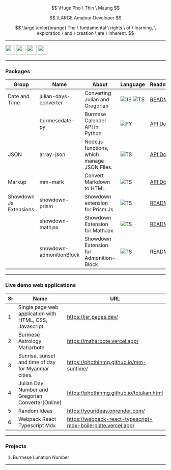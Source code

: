 $$ \Huge Pho \ Thin \ Maung $$

$$ \LARGE Amateur Developer $$

$$ \large \color{orange} The \ fundamental \ rights \ of \ learning, \ exploration,\ and \ creation \ are \ inherent. $$

---
<p>
<img src="https://img.shields.io/badge/html5-%23E34F26.svg?style=for-the-badge&logo=html5&logoColor=white" style="margin-bottom: 4px;" height="30px">
<img src="https://img.shields.io/badge/javascript-%23323330.svg?style=for-the-badge&logo=javascript&logoColor=%23F7DF1E" style="margin-bottom: 4px;" height="30px">
<img src="https://img.shields.io/badge/typescript-%23007ACC.svg?style=for-the-badge&logo=typescript&logoColor=white" style="margin-bottom: 4px;" height="30px">
<img src="https://img.shields.io/badge/python-3670A0?style=for-the-badge&logo=python&logoColor=ffdd54" style="margin-bottom: 4px;" height="30px">
</p>

---

### Packages

| Group                  	| Name                     	| About                                       	| Language                                                                                                                                                                                                             	| Readme/Docs                                                                         	| Packages                                                                                                                                                                                      	|
|------------------------	|--------------------------	|---------------------------------------------	|----------------------------------------------------------------------------------------------------------------------------------------------------------------------------------------------------------------------	|-------------------------------------------------------------------------------------	|-----------------------------------------------------------------------------------------------------------------------------------------------------------------------------------------------	|
| Date and Time          	| julian-days-converter    	| Converting Julian and Gregorian             	| ![JS](https://img.shields.io/badge/JavaScript-323330?style=for-the-badge&logo=javascript&logoColor=F7DF1E) ![TS](https://img.shields.io/badge/TypeScript-007ACC?style=for-the-badge&logo=typescript&logoColor=white) 	| [README](https://github.com/hinthar/julian-days-converter/blob/main/README.md)      	| ![NPM Version](https://img.shields.io/npm/v/%40hinthar%2Fjulian-days-converter) [![JSR](https://jsr.io/badges/@hinthar/julian-days-converter)](https://jsr.io/@hinthar/julian-days-converter) 	|
|                        	| burmesedate-py           	| Burmese Calender API in Python              	| ![PY](https://img.shields.io/badge/Python-3776AB?style=for-the-badge&logo=python&logoColor=white)                                                                                                                    	| [API Docs](https://phothinmg.github.io/burmesedate-py/burmesedate.html)             	| ![PyPI - Version](https://img.shields.io/pypi/v/burmesedate)                                                                                                                                  	|
| JSON                   	| array-json               	| Node.js functions, which manage JSON Files. 	| ![TS](https://img.shields.io/badge/TypeScript-007ACC?style=for-the-badge&logo=typescript&logoColor=white)                                                                                                            	| [API Docs](https://phothinmg.github.io/array-json/)                                 	| ![NPM Version](https://img.shields.io/npm/v/array-json)                                                                                                                                       	|
| Markup                 	| mm-mark                  	| Convert Markdown to HTML                    	| ![TS](https://img.shields.io/badge/TypeScript-007ACC?style=for-the-badge&logo=typescript&logoColor=white)                                                                                                            	| [API Docs](https://phothinmg.github.io/mm-mark/)                                    	| ![NPM Version](https://img.shields.io/npm/v/mm-mark)                                                                                                                                          	|
| Showdown Js Extensions 	| showdown-prism           	| Showdown extension for Prism.Js             	| ![TS](https://img.shields.io/badge/TypeScript-007ACC?style=for-the-badge&logo=typescript&logoColor=white)                                                                                                            	| [README](https://github.com/phothinmg/showdown-prism/blob/main/README.md)           	| ![NPM Version](https://img.shields.io/npm/v/showdown-prism)                                                                                                                                   	|
|                        	| showdown-mathjax         	| Showdown Extension for MathJax              	| ![TS](https://img.shields.io/badge/TypeScript-007ACC?style=for-the-badge&logo=typescript&logoColor=white)                                                                                                            	| [README](https://github.com/phothinmg/showdown-mathjax/blob/main/README.md)         	| ![NPM Version](https://img.shields.io/npm/v/showdown-mathjax)                                                                                                                                 	|
|                        	| showdown-admonitionBlock 	| Showdown Extension for Admonition-Block     	| ![TS](https://img.shields.io/badge/TypeScript-007ACC?style=for-the-badge&logo=typescript&logoColor=white)                                                                                                            	| [README](https://github.com/phothinmg/showdown-admonitionBlock/blob/main/README.md) 	| ![NPM Version](https://img.shields.io/npm/v/showdown-admonitionblock)                                                                                                                         	|

---

### Live demo web applications

| Sr 	| Name                                                   	| URL                                                          	|
|----	|--------------------------------------------------------	|--------------------------------------------------------------	|
| 1  	| Single page web application with HTML, CSS, Javascript 	| https://jsr.pages.dev/                                       	|
| 2  	| Burmese Astrology Maharbote                            	| https://maharbote.vercel.app/                                	|
| 3  	| Sunrise, sunset and time of day for Myanmar cities.    	| https://phothinmg.github.io/mm-suntime/                      	|
| 4  	| Julian Day Number and Gregorian Converter(Online)      	| https://phothinmg.github.io/tojulian.html                    	|
| 5  	| Random Ideas                                           	| https://yourideas.onrender.com/                              	|
| 6  	| Webpack React Typescript Mdx                           	| https://webpack-react-typescript-mdx-boilerplate.vercel.app/ 	|

---

### Projects

1. Burmese Lunation Number

---
